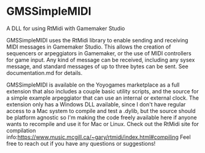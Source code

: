 
# GMSSimpleMIDI


A DLL for using RtMidi with Gamemaker Studio

GMSSimpleMIDI uses the RtMidi library to enable sending and receiving MIDI messages in Gamemaker Studio. This allows the creation of sequencers or arpeggiators in Gamemaker, or the use of MIDI controllers for game input. Any kind of message can be received, including any sysex message, and standard messages of up to three bytes can be sent. See documentation.md for details.

GMSSimpleMIDI is available on the Yoyogames marketplace as a full extension that also includes a couple basic utility scripts, and the source for a simple example arpeggiator that can use an internal or external clock. The extension only has a Windows DLL available, since I don't have regular access to a Mac system to compile and test a .dylib, but the source should be platform agnostic so I'm making the code freely available here if anyone wants to recompile and use it for Mac or Linux. Check out the RtMidi site for compilation info:https://www.music.mcgill.ca/~gary/rtmidi/index.html#compiling Feel free to reach out if you have any questions or suggestions!
